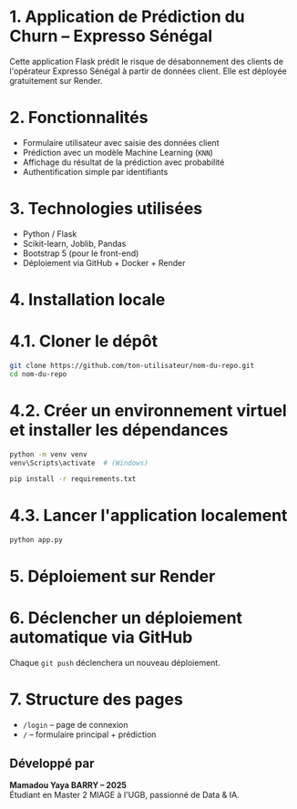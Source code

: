 # 1. Application de Prédiction du Churn – Expresso Sénégal
Cette application Flask prédit le risque de désabonnement des clients de l'opérateur Expresso Sénégal à partir de données client. Elle est déployée gratuitement sur Render.


# 2. Fonctionnalités
- Formulaire utilisateur avec saisie des données client 
- Prédiction avec un modèle Machine Learning (`KNN`) 
- Affichage du résultat de la prédiction avec probabilité
- Authentification simple par identifiants 


# 3. Technologies utilisées
- Python / Flask
- Scikit-learn, Joblib, Pandas
- Bootstrap 5 (pour le front-end)
- Déploiement via GitHub + Docker + Render


# 4. Installation locale

# 4.1. Cloner le dépôt
```bash
git clone https://github.com/ton-utilisateur/nom-du-repo.git
cd nom-du-repo
```

# 4.2. Créer un environnement virtuel et installer les dépendances
```bash
python -m venv venv
venv\Scripts\activate  # (Windows)

pip install -r requirements.txt
```

# 4.3. Lancer l'application localement
```bash
python app.py
```

# 5. Déploiement sur Render

# 6. Déclencher un déploiement automatique via GitHub
Chaque `git push` déclenchera un nouveau déploiement.

# 7. Structure des pages
- `/login` – page de connexion
- `/` – formulaire principal + prédiction

## Développé par
**Mamadou Yaya BARRY – 2025**  
Étudiant en Master 2 MIAGE à l'UGB, passionné de Data & IA.
